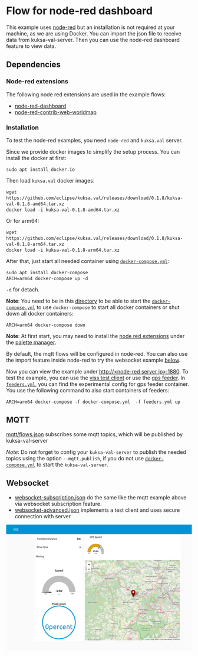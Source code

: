 # Flow for node-red dashboard

This example uses [node-red](https://nodered.org/) but an installation is not required at your machine, as we are using Docker. You can import the json file to receive data from kuksa-val-server. Then you can use the node-red dashboard feature to view data.

## Dependencies
### Node-red extensions
The following node red extensions are used in the example flows:
- [node-red-dashboard](https://flows.nodered.org/node/node-red-dashboard)
- [node-red-contrib-web-worldmap](https://flows.nodered.org/node/node-red-contrib-web-worldmap)

### Installation
To test the node-red examples, you need `node-red` and `kuksa.val` server.

Since we provide docker images to simplify the setup process. You can install the docker at first:
```
sudo apt install docker.io
```

Then load `kuksa.val` docker images:
```
wget https://github.com/eclipse/kuksa.val/releases/download/0.1.8/kuksa-val-0.1.8-amd64.tar.xz
docker load -i kuksa-val-0.1.8-amd64.tar.xz
```

Or for arm64:
```
wget https://github.com/eclipse/kuksa.val/releases/download/0.1.8/kuksa-val-0.1.8-arm64.tar.xz
docker load -i kuksa-val-0.1.8-arm64.tar.xz
```

After that, just start all needed container using [`docker-compose.yml`](./docker-compose.yml):
```
sudo apt install docker-compose
ARCH=arm64 docker-compose up -d
```
`-d` for detach.

**Note**: You need to be in this [directory](./) to be able to start the [`docker-compose.yml`](./docker-compose.yml) to use `docker-compose` to start all docker containers or shut down all docker containers:
```
ARCH=arm64 docker-compose down
```

**Note**: At first start, you may need to install the [node red extensions](#Node-red-extensions) under the [palette manager](https://nodered.org/docs/user-guide/editor/palette/manager).

By default, the mqtt flows will be configured in node-red. You can also use the import feature inside node-red to try the websocket example [below](#Websocket). 

Now you can view the example under [http://&lt;node-red server ip&gt;:1880](http://localhost:1880/).
To test the example, you can use the [viss test client](../../kuksa_viss_client) or use the [gps feeder](../../kuksa_feeders/gps2val).
In [`feeders.yml`](./feeders.yml), you can find the experimental config for gps feeder container. You use the following command to also start containers of feeders:

```
ARCH=arm64 docker-compose -f docker-compose.yml  -f feeders.yml up
```


## MQTT
[mqtt/flows.json](./mqtt/flows.json) subscribes some mqtt topics, which will be published by kuksa-val-server

*Note*: Do not forget to config your `kuksa-val-server` to publish the needed topics using the option `--mqtt.publish`, if you do not use [`docker-compose.yml`](./docker-compose.yml) to start the `kuksa-val-server`.

## Websocket
- [websocket-subscription.json](./websocket-subscription.json) do the same like the mqtt example above via websocket subscription feature.
- [websocket-advanced.json](./websocket-advanced.json) implements a test client and uses secure connection with server

![screenshot](./node-red-screenshot.png)
